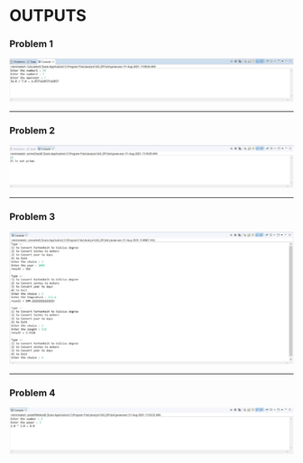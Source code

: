 # OUTPUTS

### Problem 1

<img src="Output/q1.jpg" />

---

### Problem 2

<img src="Output/q2.jpg" />

---

### Problem 3

<img src="Output/q3.jpg" />

---

### Problem 4

<img src="Output/q4.jpg" />
